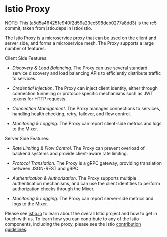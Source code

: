 # Istio Proxy

NOTE: This (a5d5a464251e940f2d59a23ec598deb0277a8dd3) is the rc5 commit, taken from istio.deps in istio/istio.

The Istio Proxy is a microservice proxy that can be used on the client and server side, and forms a microservice mesh. The Proxy supports a large number of features.

Client Side Features:

- *Discovery & Load Balancing*. The Proxy can use several standard service discovery and load balancing APIs to efficiently distribute traffic to services.

- *Credential Injection*. The Proxy can inject client identity, either through connection tunneling or protocol-specific mechanisms such as JWT tokens for HTTP requests.

- *Connection Management*. The Proxy manages connections to services, handling health checking, retry, failover, and flow control.

- *Monitoring & Logging*. The Proxy can report client-side metrics and logs to the Mixer.

Server Side Features:

- *Rate Limiting & Flow Control*. The Proxy can prevent overload of backend systems and provide client-aware rate limiting.

- *Protocol Translation*. The Proxy is a gRPC gateway, providing translation between JSON-REST and gRPC.

- *Authentication & Authorization*. The Proxy supports multiple authentication mechanisms, and can use the client identities to perform authorization checks through the Mixer.

- *Monitoring & Logging*. The Proxy can report server-side metrics and logs to the Mixer.

Please see [istio.io](https://istio.io)
to learn about the overall Istio project and how to get in touch with us. To learn how you can
contribute to any of the Istio components, including the proxy, please 
see the Istio [contribution guidelines](https://github.com/istio/istio/blob/master/CONTRIBUTING.md).
